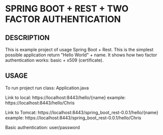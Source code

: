 SPRING BOOT + REST + TWO FACTOR AUTHENTICATION
==============================================


DESCRIPTION
-----------

This is example project of usage Spring Boot + Rest.
This is the simplest possible application return "Hello World" + name.
It shows how two factor authentication works: basic + x509 (certificate).
  

USAGE
-----

To run project run class: 
Application.java

Link to local:
https://localhost:8443/hello/{name}
example:
https://localhost:8443/hello/Chris

Link to Tomcat:
https://localhost:8443/spring_boot_rest-0.0.1/hello/{name}
example:
https://localhost:8443/spring_boot_rest-0.0.1/hello/Chris

Basic authentication:
user/password